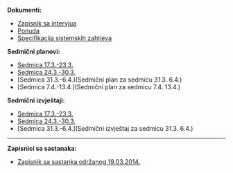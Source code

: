 **Dokumenti:**
* [Zapisnik sa intervjua](https://github.com/farisca/SI2013Tim1/wiki/Zapisnik-sa-intervjua)
* [Ponuda](https://github.com/farisca/SI2013Tim1/blob/master/Dokumentacija/Ponuda.pdf?raw=true)
* [Specifikacija sistemskih zahtjeva](https://github.com/farisca/SI2013Tim1/blob/master/Dokumentacija/Specifikacija%20Sistemskih%20Zahtjeva%20(v1.0).pdf?raw=true)

**Sedmični planovi:**
* [Sedmica 17.3.-23.3.](https://github.com/farisca/SI2013Tim1/wiki/Sedmi%C4%8Dni-plan-za-sedmicu-17.3.-23.3.)
* [Sedmica 24.3.-30.3.](https://github.com/farisca/SI2013Tim1/wiki/Sedmi%C4%8Dni-plan-za-sedmicu-24.3.---30.3.)
* [Sedmica 31.3.-6.4.](Sedmični plan za sedmicu 31.3. 6.4.)
* [Sedmica 7.4.-13.4.](Sedmični plan za sedmicu 7.4. 13.4.)

**Sedmični izvještaji:**
* [Sedmica 17.3.-23.3.](https://github.com/farisca/SI2013Tim1/wiki/Sedmi%C4%8Dni-izvje%C5%A1taj-za-sedmicu-17.3.-23.3.)
* [Sedmica 24.3.-30.3.](https://github.com/farisca/SI2013Tim1/wiki/Sedmi%C4%8Dni-izvje%C5%A1taj-za-sedmicu-24.3.-30.3.)
* [Sedmica 31.3.-6.4.](Sedmični izvještaj za sedmicu 31.3. 6.4.)

***

**Zapisnici sa sastanaka:**
* [Zapisnik sa sastanka održanog 19.03.2014.](https://github.com/farisca/SI2013Tim1/wiki/Zapisnik-sa-sastanka-odr%C5%BEanog-19.03.2014.)